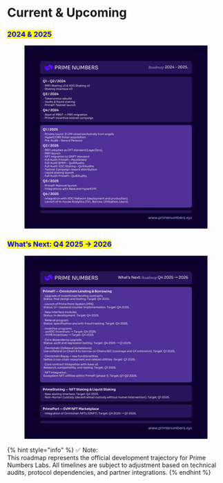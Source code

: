 # Current & Upcoming

### <mark style="color:blue;">**2024 & 2025**</mark>

<figure><img src="../../.gitbook/assets/image (25).png" alt=""><figcaption></figcaption></figure>

### <mark style="color:blue;">What’s Next: Q4 2025 → 2026</mark>

<figure><img src="../../.gitbook/assets/image (26).png" alt=""><figcaption></figcaption></figure>

{% hint style="info" %}
✅ Note:\
This roadmap represents the official development trajectory for Prime Numbers Labs. All timelines are subject to adjustment based on technical audits, protocol dependencies, and partner integrations.
{% endhint %}
